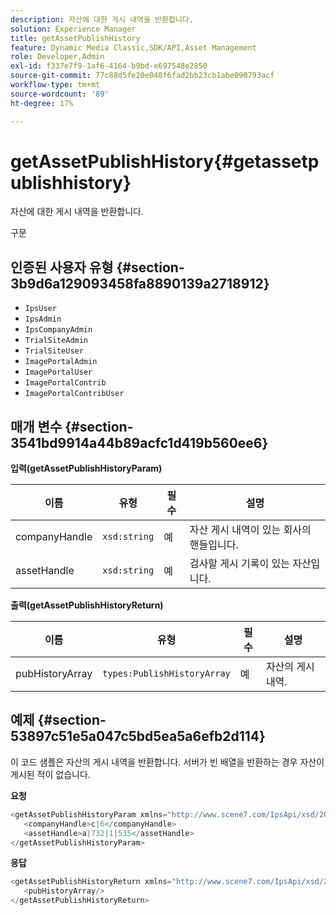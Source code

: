 ```yaml
---
description: 자산에 대한 게시 내역을 반환합니다.
solution: Experience Manager
title: getAssetPublishHistory
feature: Dynamic Media Classic,SDK/API,Asset Management
role: Developer,Admin
exl-id: f337e7f9-1af6-4164-b9bd-e697548e2850
source-git-commit: 77c88d5fe20e048f6fad2bb23cb1abe090793acf
workflow-type: tm+mt
source-wordcount: '89'
ht-degree: 17%

---
```


# getAssetPublishHistory{#getassetpublishhistory}

자산에 대한 게시 내역을 반환합니다.

구문

## 인증된 사용자 유형 {#section-3b9d6a129093458fa8890139a2718912}

* `IpsUser`
* `IpsAdmin`
* `IpsCompanyAdmin`
* `TrialSiteAdmin`
* `TrialSiteUser`
* `ImagePortalAdmin`
* `ImagePortalUser`
* `ImagePortalContrib`
* `ImagePortalContribUser`

## 매개 변수 {#section-3541bd9914a44b89acfc1d419b560ee6}

**입력(getAssetPublishHistoryParam)**

| 이름 | 유형 | 필수 | 설명 |
|---|---|---|---|
| companyHandle | `xsd:string` | 예 | 자산 게시 내역이 있는 회사의 핸들입니다. |
| assetHandle | `xsd:string` | 예 | 검사할 게시 기록이 있는 자산입니다. |

**출력(getAssetPublishHistoryReturn)**

| 이름 | 유형 | 필수 | 설명 |
|---|---|---|---|
| pubHistoryArray | `types:PublishHistoryArray` | 예 | 자산의 게시 내역. |

## 예제 {#section-53897c51e5a047c5bd5ea5a6efb2d114}

이 코드 샘플은 자산의 게시 내역을 반환합니다. 서버가 빈 배열을 반환하는 경우 자산이 게시된 적이 없습니다.

**요청**

```java
<getAssetPublishHistoryParam xmlns="http://www.scene7.com/IpsApi/xsd/2008-01-15">
   <companyHandle>c|6</companyHandle>
   <assetHandle>a|732|1|535</assetHandle>
</getAssetPublishHistoryParam>
```

**응답**

```java
<getAssetPublishHistoryReturn xmlns="http://www.scene7.com/IpsApi/xsd/2008-01-15">
   <pubHistoryArray/>
</getAssetPublishHistoryReturn>
```

